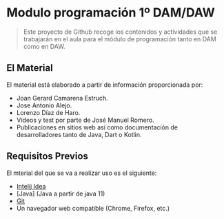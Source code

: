 # Modulo programación 1º DAM/DAW

> Este proyecto de Github recoge los contenidos y actividades que se trabajarán en el aula para el módulo de programación tanto en DAM como en DAW.

## El Material

El material está elaborado a partir de información proporcionada por:
- Joan Gerard Camarena Estruch.
- Jose Antonio Alejo.
- Lorenzo Díaz de Haro.
- Vídeos y test por parte de José Manuel Romero.
- Publicaciones en sitios web así como documentación de desarrolladores tanto de Java, Dart o Kotlin.

## Requisitos Previos

El mterial del que se va a realizar uso es el siguiente:

- [Intelij Idea](https://www.jetbrains.com/idea/)
- [Java] (Java a partir de java 11)
- [Git](https://git-scm.com)
- Un navegador web compatible (Chrome, Firefox, etc.)
